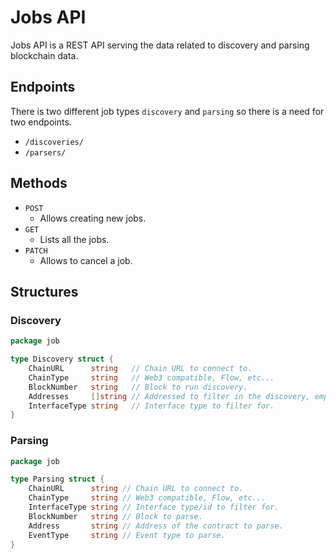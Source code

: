 # Jobs API

Jobs API is a REST API serving the data related to discovery and parsing blockchain data.

## Endpoints

There is two different job types `discovery` and `parsing` so there is a need for two endpoints.

- `/discoveries/`
- `/parsers/`

## Methods

- `POST`
    - Allows creating new jobs.
- `GET`
    - Lists all the jobs.
- `PATCH`
    - Allows to cancel a job.

## Structures

### Discovery

```go
package job

type Discovery struct {
	ChainURL      string   // Chain URL to connect to.
	ChainType     string   // Web3 compatible, Flow, etc...
	BlockNumber   string   // Block to run discovery.
	Addresses     []string // Addressed to filter in the discovery, empty for no filter
	InterfaceType string   // Interface type to filter for.
}

```

### Parsing

```go
package job

type Parsing struct {
	ChainURL      string // Chain URL to connect to.
	ChainType     string // Web3 compatible, Flow, etc...
	InterfaceType string // Interface type/id to filter for.
	BlockNumber   string // Block to parse.
	Address       string // Address of the contract to parse.
	EventType     string // Event type to parse.
}

```
